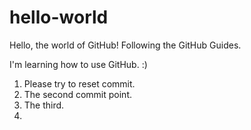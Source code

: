 # hello-world
Hello, the world of GitHub! Following the GitHub Guides.

I'm learning how to use GitHub. :)

1. Please try to reset commit.
2. The second commit point.
3. The third.
4. 

